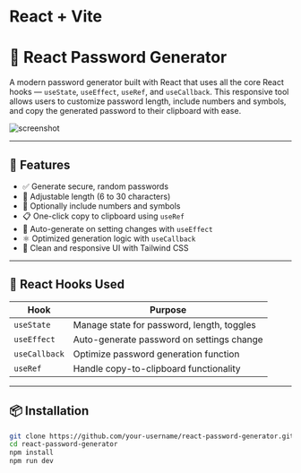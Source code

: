# React + Vite

# 🔐 React Password Generator

A modern password generator built with React that uses all the core React hooks — `useState`, `useEffect`, `useRef`, and `useCallback`. This responsive tool allows users to customize password length, include numbers and symbols, and copy the generated password to their clipboard with ease.

![screenshot](.images/photo.png) <!-- Add a screenshot if you want -->

---

## 🚀 Features

- ✅ Generate secure, random passwords
- 🔢 Adjustable length (6 to 30 characters)
- 🔣 Optionally include numbers and symbols
- 📋 One-click copy to clipboard using `useRef`
- 🔄 Auto-generate on setting changes with `useEffect`
- ⚛️ Optimized generation logic with `useCallback`
- 🎨 Clean and responsive UI with Tailwind CSS

---

## 🧠 React Hooks Used

| Hook         | Purpose |
|--------------|---------|
| `useState`   | Manage state for password, length, toggles |
| `useEffect`  | Auto-generate password on settings change |
| `useCallback`| Optimize password generation function |
| `useRef`     | Handle copy-to-clipboard functionality |

---

## 📦 Installation

```bash
git clone https://github.com/your-username/react-password-generator.git
cd react-password-generator
npm install
npm run dev
